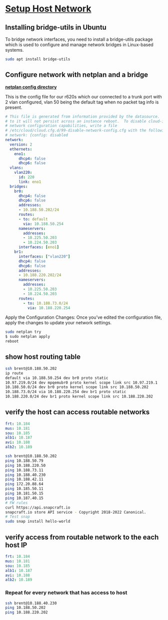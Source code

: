 # **[Setup Host Network](https://www.tecmint.com/netplan-bridge-network-interfaces/)**

## Installing bridge-utils in Ubuntu

To bridge network interfaces, you need to install a bridge-utils package which is used to configure and manage network bridges in Linux-based systems.

```bash
sudo apt install bridge-utils
```

## Configure network with netplan and a bridge

**[netplan config directory](./netplan/)**

This is the config file for our r620s which our connected to a trunk port with 2 vlan configured, vlan 50 being the default tag when no packet tag info is present.

```yaml
# This file is generated from information provided by the datasource.  Changes
# to it will not persist across an instance reboot.  To disable cloud-init's
# network configuration capabilities, write a file
# /etc/cloud/cloud.cfg.d/99-disable-network-config.cfg with the following:
# network: {config: disabled
network:
  version: 2
  ethernets:
    eno1:
      dhcp4: false
      dhcp6: false
  vlans:
    vlan220:
      id: 220
      link: eno1
  bridges:
    br0:
      dhcp4: false
      dhcp6: false  
      addresses:
      - 10.188.50.202/24    
      routes:
      - to: default
        via: 10.188.50.254
      nameservers:
        addresses:
        - 10.225.50.203
        - 10.224.50.203
      interfaces: [eno1] 
    br1:
      interfaces: ["vlan220"]
      dhcp4: false
      dhcp6: false  
      addresses:
      - 10.188.220.202/24
      nameservers:
        addresses:
        - 10.225.50.203
        - 10.224.50.203
      routes:
        - to: 10.188.73.0/24
          via: 10.188.220.254      
```

Apply the Configuration Changes: Once you’ve edited the configuration file, apply the changes to update your network settings.

```bash
sudo netplan try
$ sudo netplan apply
reboot
```

## show host routing table

```bash
ssh brent@10.188.50.202
ip route 
default via 10.188.50.254 dev br0 proto static 
10.97.219.0/24 dev mpqemubr0 proto kernel scope link src 10.97.219.1 
10.188.50.0/24 dev br0 proto kernel scope link src 10.188.50.202 
10.188.73.0/24 via 10.188.220.254 dev br1 proto static 
10.188.220.0/24 dev br1 proto kernel scope link src 10.188.220.202
```

## verify the host can access routable networks

```yaml
frt: 10.184
mus: 10.181
sou: 10.185
alb1: 10.187
avi: 10.188
alb2: 10.189
```

```bash
ssh brent@10.188.50.202
ping 10.188.50.79
ping 10.188.220.50
ping 10.188.73.11
ping 10.188.40.230
ping 10.188.42.11
ping 172.20.88.64
ping 10.185.50.11
ping 10.181.50.15
ping 10.187.40.15
# FW rules
curl https://api.snapcraft.io
snapcraft.io store API service - Copyright 2018-2022 Canonical.
# Test snap
sudo snap install hello-world
```

## verify access from routable network to the each host IP

```yaml
frt: 10.184
mus: 10.181
sou: 10.185
alb1: 10.187
avi: 10.188
alb2: 10.189
```

### Repeat for every network that has access to host

```bash
ssh brent@10.188.40.230
ping 10.188.50.202
ping 10.188.220.202
```
